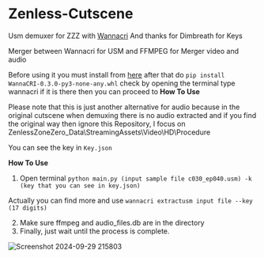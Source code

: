 # Zenless-Cutscene
Usm demuxer for ZZZ with [Wannacri](https://github.com/donmai-me/WannaCRI) And thanks for Dimbreath for Keys

Merger between Wannacri for USM and FFMPEG for Merger video and audio

Before using it you must install from [here](https://github.com/donmai-me/WannaCRI/releases/tag/0.3.0) after that do 
`pip install WannaCRI-0.3.0-py3-none-any.whl` check by opening the terminal type wannacri if it is there then you can proceed to **How To Use**

Please note that this is just another alternative for audio because in the original cutscene when demuxing there is no audio extracted and if you find the original way then ignore this Repository, I focus on ZenlessZoneZero_Data\StreamingAssets\Video\HD\Procedure

You can see the key in `Key.json`

**How To Use**

1. Open terminal `python main.py (input sample file c030_ep040.usm) -k (key that you can see in key.json)`

Actually you can find more and use `wannacri extractusm input file --key (17 digits)`

2. Make sure ffmpeg and audio_files.db are in the directory
3. Finally, just wait until the process is complete.

![Screenshot 2024-09-29 215803](https://github.com/user-attachments/assets/7f16644b-859e-4065-8104-b0c78d8c10fb)


